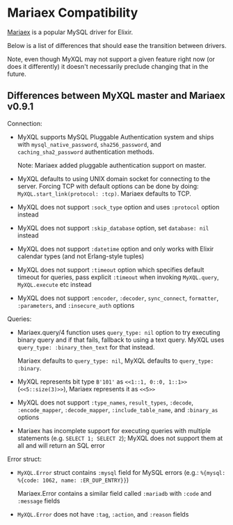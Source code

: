 # Mariaex Compatibility

[Mariaex](https://github.com/xerions/mariaex) is a popular MySQL driver for Elixir.

Below is a list of differences that should ease the transition between drivers.

Note, even though MyXQL may not support a given feature right now (or does it differently) it
doesn't necessarily preclude changing that in the future.

## Differences between MyXQL master and Mariaex v0.9.1

Connection:

  * MyXQL supports MySQL Pluggable Authentication system and ships with `mysql_native_password`, `sha256_password`, and `caching_sha2_password` authentication methods.

    Note: Mariaex added pluggable authentication support on master.

  * MyXQL defaults to using UNIX domain socket for connecting to the server. Forcing TCP with default options can be done by doing: `MyXQL.start_link(protocol: :tcp)`. Mariaex defaults to TCP.

  * MyXQL does not support `:sock_type` option and uses `:protocol` option instead

  * MyXQL does not support `:skip_database` option, set `database: nil` instead

  * MyXQL does not support `:datetime` option and only works with Elixir calendar types (and not Erlang-style tuples)

  * MyXQL does not support `:timeout` option which specifies default timeout for queries, pass
    explicit `:timeout` when invoking `MyXQL.query`, `MyXQL.execute` etc instead

  * MyXQL does not support `:encoder`, `:decoder`, `sync_connect`, `formatter`, `:parameters`, and `:insecure_auth` options

Queries:

  * Mariaex.query/4 function uses `query_type: nil` option to try executing binary query and if
    that fails, fallback to using a text query. MyXQL uses `query_type: :binary_then_text` for
    that instead.

    Mariaex defaults to `query_type: nil`, MyXQL defaults to `query_type: :binary`.

  * MyXQL represents bit type `B'101'` as `<<1::1, 0::0, 1::1>>` (`<<5::size(3)>>`), Mariaex represents it as `<<5>>`

  * MyXQL does not support `:type_names`, `result_types`, `:decode`, `:encode_mapper`,
    `:decode_mapper`, `:include_table_name`, and `:binary_as` options

  * Mariaex has incomplete support for executing queries with multiple statements (e.g. `SELECT 1; SELECT 2`); MyXQL does not support them at all and will return an SQL error

Error struct:

  * `MyXQL.Error` struct contains `:mysql` field for MySQL errors (e.g.: `%{mysql: %{code: 1062, name: :ER_DUP_ENTRY}}`)

    Mariaex.Error contains a similar field called `:mariadb` with `:code` and `:message` fields

  * `MyXQL.Error` does not have `:tag`, `:action`, and `:reason` fields
